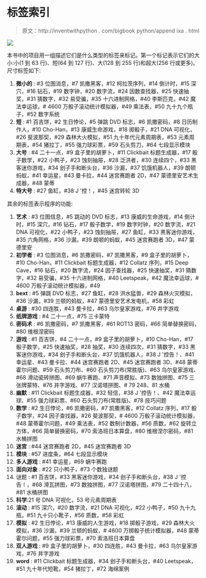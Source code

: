 # 标签索引

> 原文：http://inventwithpython . com/bigbook python/append ixa . html

![](img/9d995d63aaead72cad01120081eb8f75.png)

本书中的项目用一组描述它们是什么类型的标签来标记。第一个标记表示它们的大小:小(1 到 63 行)、短(64 到 127 行)、大(128 到 255 行)和超大(256 行或更多)。尺寸标签如下:

1.  **微小的** : #3 位图消息，#7 凯撒黑客，#12 柯拉茨序列，#14 倒计时，#15 深穴，#16 钻石，#19 数字钟，#20 数字流，#24 因数查找器，#25 快速抽奖，#31 猜数字，#32 易受骗，#35 十六进制网格，#40 李斯匹克，#42 魔法幸运球，# 4600 万骰子滚动统计模拟器，#49 乘法表，#50 九十九个瓶子，#52 数字系统
2.  **短** : #1 百吉饼，#2 生日悖论，#5 弹跳 DVD 标志，#6 凯撒密码，#8 日历制作人，#10 Cho-Han，#13 康威生命游戏，#18 掷骰子，#21 DNA 可视化，#26 斐波那契，#29 森林大火模拟，#51 九十年代元素周期表，#53 元素周期表，#54 猪拉丁，#55 强力球彩票，#59 石头剪刀，#64 七段显示模块
3.  **大号** : #4 二十一点，#9 盒子里的胡萝卜，#11 Clickbait 标题生成器，#17 骰子数学，#22 小鸭子，#23 蚀刻抽屉，#28 泛洪者，#30 连续四个，#33 黑客迷你游戏，#34 刽子手和断头台，#36 沙漏，#37 饥饿机器人，#39 朗顿蚂蚁，#41 幸运星，#43 曼卡拉，#44 迷宫赛跑者 2D，#47 蒙德里安艺术生成器，#48 蒙蒂
4.  **特大号** : #27 鱼缸，#38 J '控！，#45 迷宫转轮 3D

其余的标签表示程序的功能:

1.  **艺术** : #3 位图信息，#5 跳动的 DVD 标志，#13 康威的生命游戏，#14 倒计时，#15 深穴，#16 钻石，#17 骰子数学，#19 数字时钟，#20 数字流，#21 DNA 可视化，#22 小鸭子，#23 蚀刻抽屉，#27 鱼缸，#33 黑客迷你游戏，#35 六角网格，#36 沙漏，#39 朗顿的蚂蚁，#45 迷宫赛跑者 3D，#47 蒙德里安
2.  **初学者** : #3 位图消息，#6 凯撒密码，#7 凯撒黑客，#9 盒子里的胡萝卜，#10 Cho-Han，#11 Clickbait 标题生成器，#12 Collatz 序列，#15 Deep Cave，#16 钻石，#20 数字流，#24 因子查找器，#25 快速抽奖，#31 猜数字，#32 易受骗，#35 十六进制网格，#40 Leetspeak，#42 魔法幸运球，# 4600 万骰子滚动统计模拟器，#49
3.  **bext** : #5 弹跳 DVD 标志，#27 鱼缸，#28 洪水猛兽，#29 森林火灾模拟，#36 沙漏，#39 兰顿的蚂蚁，#47 蒙德里安艺术发电机，#58 彩虹
4.  **桌游** : #30 四连胜，#43 曼卡拉，#63 乌尔皇家游戏，#76 井字游戏
5.  **纸牌游戏** : #4 二十一点，#75 三卡蒙特
6.  **密码术** : #6 凯撒密码，#7 凯撒黑客，#61 ROT13 密码，#66 简单替换密码，#80 维根涅密码
7.  **游戏** : #1 百吉饼，#4 二十一点，#9 盒子里的胡萝卜，#10 Cho-Han，#17 骰子数学，#25 快速抽奖，#28 抽奖，#30 连续四次，#31 猜数字，#33 黑客迷你游戏，#34 刽子手和断头台，#37 饥饿机器人，#38 J '控告！、#41 幸运星、#43 曼卡拉、#44 迷宫赛跑者 2D、#45 迷宫赛跑者 3D、#48 蒙蒂霍尔问题、#59 石头剪刀布、#60 石头剪刀布(常胜版)、#63 乌尔皇家游戏、#68 滑动瓷砖拼图、#69 蜗牛赛跑、#71 声音模拟、#73 数独拼图、#75 三张牌蒙特、#76 井字游戏、#77 汉诺塔拼图、# 79 248、81 水桶
8.  **幽默** : #11 Clickbait 标题生成器，#32 轻信，#38 J '控告！、#42 魔法幸运球、#55 强力球彩票、#60 石头剪刀布(常胜版)、#78 技巧问题
9.  **数学** : #2 生日悖论，#6 凯撒密码，#7 凯撒黑客，#12 Collatz 序列，#17 骰子数学，#24 因子查找器，#26 斐波那契，# 4600 万骰子滚动统计模拟器，#48 蒙蒂霍尔问题，#49 乘法表，#52 数制计数器，#56 质数，#62 旋转立方体，#66 简单替换密码，#70 索洛班日本算盘，#80 维根涅尔密码，#81 水桶拼图
10.  **迷宫** : #44 迷宫赛跑者 2D，#45 迷宫赛跑者 3D
11.  **模块** : #57 进度条，#64 七段显示模块
12.  **多人游戏** : #41 幸运星，#69 蜗牛赛跑
13.  **面向对象** : #22 只小鸭子，#73 个数独谜题
14.  谜题 : #1 百吉饼，#33 黑客迷你游戏，#34 刽子手和断头台，#38 J '控告！，#68 滑瓦拼图，#73 数独拼图，#77 汉诺塔拼图，#79 二十四十八，#81 水桶拼图
15.  **科学**:21 号 DNA 可视化，53 号元素周期表
16.  **滚动** : #15 深穴，#20 数字流，#21 DNA 可视化，#22 小鸭子，#50 九十九瓶，#51 九十只小靴子，#56 质数，#58 彩虹
17.  **模拟** : #2 生日悖论，#13 康威的人生游戏，#18 掷骰子游戏，#29 森林大火模拟，#36 沙漏，#39 兰顿的蚂蚁，# 4600 万掷骰子统计模拟器，#48 蒙蒂霍尔问题，#55 强力球彩票，#70 索洛班日本算盘
18.  **双人游戏** : #9 盒子里的胡萝卜，#30 四连胜，#43 曼卡拉，#63 乌尔皇家游戏，#76 井字游戏
19.  **word** : #11 Clickbait 标题生成器，#34 刽子手和断头台，#40 Leetspeak，#51 九十年代短靴，#54 猪拉丁，#72 海绵案例